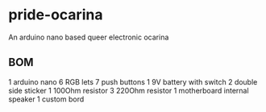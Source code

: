 # pride-ocarina
An arduino nano based queer electronic ocarina

## BOM
1 arduino nano
6 RGB lets
7 push buttons
1 9V battery with switch
2 double side sticker
1 100Ohm resistor
3 220Ohm resistor
1 motherboard internal speaker
1 custom bord